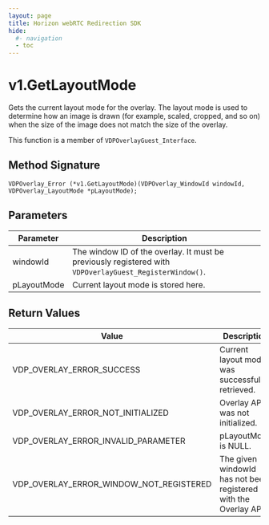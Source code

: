 ```yaml
---
layout: page
title: Horizon webRTC Redirection SDK
hide:
  #- navigation
  - toc
---
```

# v1.GetLayoutMode

Gets the current layout mode for the overlay. The layout mode is used to determine how an image is drawn (for example, scaled, cropped, and so on) when the size of the image does not match the size of the overlay.

This function is a member of `VDPOverlayGuest_Interface`.

## Method Signature
```
VDPOverlay_Error (*v1.GetLayoutMode)(VDPOverlay_WindowId windowId, VDPOverlay_LayoutMode *pLayoutMode);
```

## Parameters

| Parameter | Description |
| --------- | ----------- |
| windowId | The window ID of the overlay. It must be previously registered with `VDPOverlayGuest_RegisterWindow()`. |
| pLayoutMode | Current layout mode is stored here. |

## Return Values

| Value | Description |
| ----- | ----------- |
| VDP_OVERLAY_ERROR_SUCCESS | Current layout mode was successfully retrieved. |
| VDP_OVERLAY_ERROR_NOT_INITIALIZED | Overlay API was not initialized. |
| VDP_OVERLAY_ERROR_INVALID_PARAMETER | pLayoutMode is NULL. |
| VDP_OVERLAY_ERROR_WINDOW_NOT_REGISTERED | The given windowId has not been registered with the Overlay API. |

